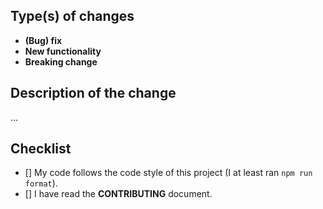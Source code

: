 ## Type(s) of changes

<!--- What types of changes does your code introduce? Remove the lines, that do not apply -->

- **(Bug) fix** <!--- (non-breaking change which fixes an issue) -->
- **New functionality** <!--- (non-breaking change which adds functionality) -->
- **Breaking change** <!--- (fix or feature that would cause existing functionality to change) -->

## Description of the change

<!--- Describe your changes and why it was important to do it -->

...

## Checklist

<!--- Go over all the following points, and put an `x` in the boxes. -->

- [] My code follows the code style of this project (I at least ran `npm run format`).
- [] I have read the **CONTRIBUTING** document.

<!--- Pull requests should be thought of as a conversation. There will be some back and forth when trying to get code merged into this or any other project. With all but the simplest changes you can and should expect that the maintainers of the project will request changes to your code. Please be aware of that and check in after you open your PR in order to get your code merged in cleanly.

Thanks! -->
